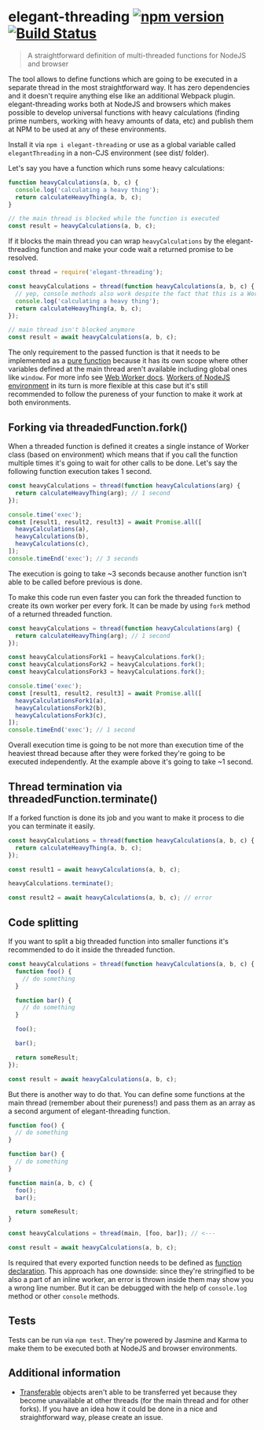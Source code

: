 # elegant-threading [![npm version](https://badge.fury.io/js/elegant-threading.svg)](https://badge.fury.io/js/elegant-threading) [![Build Status](https://travis-ci.org/finom/elegant-threading.svg)](https://travis-ci.org/finom/elegant-threading)

> A straightforward definition of multi-threaded functions for NodeJS and browser

The tool allows to define functions which are going to be executed in a separate thread in the most straightforward way. It has zero dependencies and it doesn't require anything else like an additional Webpack plugin. elegant-threading works both at NodeJS and browsers which makes possible to develop universal functions with heavy calculations (finding prime numbers, working with heavy amounts of data, etc) and publish them at NPM to be used at any of these environments.

Install it via `npm i elegant-threading` or use as a global variable called `elegantThreading` in a non-CJS environment (see dist/ folder).

Let's say you have a function which runs some heavy calculations:

```js
function heavyCalculations(a, b, c) {
  console.log('calculating a heavy thing');
  return calculateHeavyThing(a, b, c);
}

// the main thread is blocked while the function is executed
const result = heavyCalculations(a, b, c);
```

If it blocks the main thread you can wrap `heavyCalculations` by the elegant-threading function and make your code wait a returned promise to be resolved.

```js
const thread = require('elegant-threading');

const heavyCalculations = thread(function heavyCalculations(a, b, c) {
  // yep, console methods also work despite the fact that this is a Worker
  console.log('calculating a heavy thing');
  return calculateHeavyThing(a, b, c);
});

// main thread isn't blocked anymore
const result = await heavyCalculations(a, b, c);
```

The only requirement to the passed function is that it needs to be implemented as a [pure function](https://en.wikipedia.org/wiki/Pure_function) because it has its own scope where other variables defined at the main thread aren't available including global ones like `window`. For more info see [Web Worker docs](https://developer.mozilla.org/en-US/docs/Web/API/Web_Workers_API). [Workers of NodeJS environment](https://nodejs.org/api/worker_threads.html) in its turn is more flexible at this case but it's still recommended to follow the pureness of your function to make it work at both environments.

## Forking via threadedFunction.fork()

When a threaded function is defined it creates a single instance of Worker class (based on environment) which means that if you call the function multiple times it's going to wait for other calls to be done. Let's say the following function execution takes 1 second.

```js
const heavyCalculations = thread(function heavyCalculations(arg) {
  return calculateHeavyThing(arg); // 1 second
});

console.time('exec');
const [result1, result2, result3] = await Promise.all([
  heavyCalculations(a),
  heavyCalculations(b),
  heavyCalculations(c),
]);
console.timeEnd('exec'); // 3 seconds
```

The execution is going to take ~3 seconds because another function isn't able to be called before previous is done.

To make this code run even faster you can fork the threaded function to create its own worker per every fork. It can be made by using `fork` method of a returned threaded function.


```js
const heavyCalculations = thread(function heavyCalculations(arg) {
  return calculateHeavyThing(arg); // 1 second
});

const heavyCalculationsFork1 = heavyCalculations.fork();
const heavyCalculationsFork2 = heavyCalculations.fork();
const heavyCalculationsFork3 = heavyCalculations.fork();

console.time('exec');
const [result1, result2, result3] = await Promise.all([
  heavyCalculationsFork1(a),
  heavyCalculationsFork2(b),
  heavyCalculationsFork3(c),
]);
console.timeEnd('exec'); // 1 second
```

Overall execution time is going to be not more than execution time of the heaviest thread because after they were forked they're going to be executed independently. At the example above it's going to take ~1 second.

## Thread termination via threadedFunction.terminate()

If a forked function is done its job and you want to make it process to die you can terminate it easily.

```js
const heavyCalculations = thread(function heavyCalculations(a, b, c) {
  return calculateHeavyThing(a, b, c);
});

const result1 = await heavyCalculations(a, b, c);

heavyCalculations.terminate();

const result2 = await heavyCalculations(a, b, c); // error
```

## Code splitting

If you want to split a big threaded function into smaller functions it's recommended to do it inside the threaded function.

```js
const heavyCalculations = thread(function heavyCalculations(a, b, c) {
  function foo() {
    // do something
  }

  function bar() {
    // do something
  }

  foo();

  bar();

  return someResult;
});

const result = await heavyCalculations(a, b, c);
```

But there is another way to do that. You can define some functions at the main thread (remember about their pureness!) and pass them as an array as a second argument of elegant-threading function.

```js
function foo() {
  // do something
}

function bar() {
  // do something
}

function main(a, b, c) {
  foo();
  bar();

  return someResult;
}

const heavyCalculations = thread(main, [foo, bar]); // <---

const result = await heavyCalculations(a, b, c);
```

Is required that every exported function needs to be defined as [function declaration](https://developer.mozilla.org/en-US/docs/Web/JavaScript/Reference/Statements/function). This approach has one downside: since they're stringified to be also a part of an inline worker, an error is thrown inside them may show you a wrong line number. But it can be debugged with the help of `console.log` method or other `console` methods.

## Tests

Tests can be run via `npm test`. They're powered by Jasmine and Karma to make them to be executed both at NodeJS and browser environments.

## Additional information

- [Transferable](https://developer.mozilla.org/en-US/docs/Web/API/Transferable) objects aren't able to be transferred yet because they become unavailable at other threads (for the main thread and for other forks). If you have an idea how it could be done in a nice and straightforward way, please create an issue.
